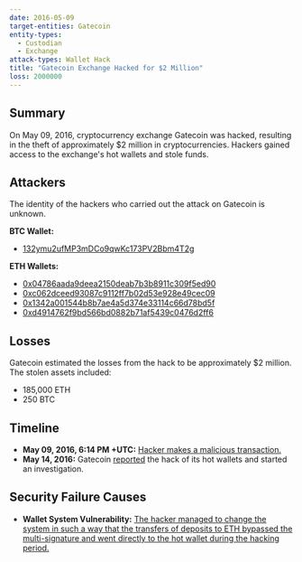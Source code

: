 ```yaml
---
date: 2016-05-09
target-entities: Gatecoin
entity-types:
  - Custodian
  - Exchange
attack-types: Wallet Hack
title: "Gatecoin Exchange Hacked for $2 Million"
loss: 2000000
---
```


## Summary

On May 09, 2016, cryptocurrency exchange Gatecoin was hacked, resulting in the theft of approximately $2 million in cryptocurrencies. Hackers gained access to the exchange's hot wallets and stole funds.

## Attackers

The identity of the hackers who carried out the attack on Gatecoin is unknown.

**BTC Wallet:**

- [132ymu2ufMP3mDCo9qwKc173PV2Bbm4T2g](https://www.blockchain.com/explorer/addresses/btc/132ymu2ufMP3mDCo9qwKc173PV2Bbm4T2g)

**ETH Wallets:**

- [0x04786aada9deea2150deab7b3b8911c309f5ed90](https://etherscan.io/address/0x04786aada9deea2150deab7b3b8911c309f5ed90)
- [0xc062dceed93087c9112ff7b02d53e928e49cec09](https://etherscan.io/address/0xc062dceed93087c9112ff7b02d53e928e49cec09)
- [0x1342a001544b8b7ae4a5d374e33114c66d78bd5f](https://etherscan.io/address/0x1342a001544b8b7ae4a5d374e33114c66d78bd5f)
- [0xd4914762f9bd566bd0882b71af5439c0476d2ff6](https://etherscan.io/address/0xd4914762f9bd566bd0882b71af5439c0476d2ff6)

## Losses

Gatecoin estimated the losses from the hack to be approximately $2 million. The stolen assets included:

- 185,000 ETH
- 250 BTC

## Timeline

- **May 09, 2016, 6:14 PM +UTC:** [Hacker makes a malicious transaction.](https://blockchair.com/bitcoin/transaction/4a1b96b166de37860195af37b6396a0516b009536e0f332006ca61b4fab0cd08)
- **May 14, 2016:** Gatecoin [reported](https://web.archive.org/web/20160514153212/https://gatecoin.com/) the hack of its hot wallets and started an investigation.

## Security Failure Causes

- **Wallet System Vulnerability:** [The hacker managed to change the system in such a way that the transfers of deposits to ETH bypassed the multi-signature and went directly to the hot wallet during the hacking period.](https://www.coindesk.com/markets/2016/05/16/gatecoin-claims-2-million-in-bitcoins-and-ethers-lost-in-security-breach)
